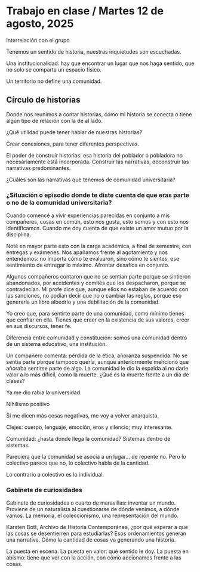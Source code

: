 # Trabajo en clase / Martes 12 de agosto, 2025

Interrelación con el grupo

Tenemos un sentido de historia, nuestras inquietudes son escuchadas.

Una institucionalidad: hay que encontrar un lugar que nos haga sentido, que no solo se comparta un espacio físico.

Un territorio no define una comunidad.

## Círculo de historias

Donde nos reunimos a contar historias, cómo mi historia se conecta o tiene algún tipo de relación con la de al lado.

¿Qué utilidad puede tener hablar de nuestras historias?

Crear conexiones, para tener diferentes perspectivas.

El poder de construir historias: esa historia del poblador o pobladora no necesariamente está incorporada. Construir las narrativas, deconstruir las narrativas predominantes.

¿Cuáles son las narrativas que tenemos de comunidad universitaria?

### ¿Situación o episodio donde te diste cuenta de que eras parte o no de la comunidad universitaria?

Cuando comencé a vivir experiencias parecidas en conjunto a mis compañeres, cosas en común, esto nos gusta, esto somos y con esto nos identificamos. Cuando me doy cuenta de que existe un amor mutuo por la disciplina.

Noté en mayor parte esto con la carga académica, a final de semestre, con entregas y exámenes. Nos apañamos frente al agotamiento y nos entendemos: no importa cómo te evaluaron, sino cómo te sientes, ese sentimiento de entregar lo máximo. Afrontar desafíos en conjunto.

Algunos compañeros contaron que no se sentían parte porque se sintieron abandonados, por accidentes y comités que los despacharon, porque se contradecían. Mi profe dice que, aunque ellos no estaban de acuerdo con las sanciones, no podían decir que no o cambiar las reglas, porque eso generaría un libre albedrío y una debilitación de la comunidad.

Yo creo que, para sentirte parte de una comunidad, como mínimo tienes que confiar en ella. Tienes que creer en la existencia de sus valores, creer en sus discursos, tener fe.

Diferencia entre comunidad y constitución: somos una comunidad dentro de un sistema educativo, una institución.

Un compañero comenta: pérdida de la ética, añoranza suspendida. No se sentía parte porque tampoco quería, aunque anteriormente mencionó que añoraba sentirse parte de algo. La comunidad le dio la espalda al no darle valor a lo más difícil, como la muerte. ¿Qué es la muerte frente a un día de clases? 

Ya me dio rabia la universidad.

Nihilismo positivo

Si me dicen más cosas negativas, me voy a volver anarquista.

Clejes: cuerpo, lenguaje, emoción, eros y silencio; muy interesante.

Comunidad: ¿hasta dónde llega la comunidad? Sistemas dentro de sistemas.

Pareciera que la comunidad se asocia a un lugar... de repente no. Pero lo colectivo parece que no, lo colectivo habla de la cantidad.

Lo contrario a colectivo es lo individual.

### Gabinete de curiosidades

Gabinete de curiosidades o cuarto de maravillas: inventar un mundo. Proviene de un naturalista al cuestionarse de dónde venimos, a dónde vamos. La memoria, el coleccionismo, una representación del mundo.

Karsten Bott, Archivo de Historia Contemporánea, ¿por qué esperar a que las cosas se desentierren para estudiarlas? Esos ordenamientos generan una narrativa. Cómo la cantidad de cosas va generando una historia.

La puesta en escena.
La puesta en valor: qué sentido le doy.
La puesta en abismo: tiene que ver con la acción, con cómo accionamos frente a las cosas.
